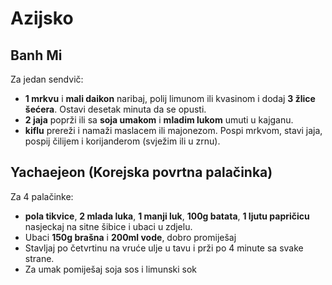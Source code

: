 # Azijsko

## Banh Mi

Za jedan sendvič:
* **1 mrkvu** i **mali daikon** naribaj, polij limunom ili kvasinom i dodaj **3 žlice šećera**. Ostavi desetak minuta da se opusti.
* **2 jaja** poprži ili sa **soja umakom** i **mladim lukom** umuti u kajganu.
* **kiflu** prereži i namaži maslacem ili majonezom. Pospi mrkvom, stavi jaja, pospij čilijem i korijanderom (svježim ili u zrnu).

## Yachaejeon (Korejska povrtna palačinka)

Za 4 palačinke:
* **pola tikvice**, **2 mlada luka**, **1 manji luk**, **100g batata**, **1 ljutu papričicu** nasjeckaj na sitne šibice i ubaci u zdjelu.
* Ubaci **150g brašna** i **200ml vode**, dobro promiješaj
* Stavljaj po četvrtinu na vruće ulje u tavu i prži po 4 minute sa svake strane.
* Za umak pomiješaj soja sos i limunski sok

